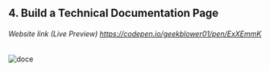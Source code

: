 ## 4. Build a Technical Documentation Page
###### Website link (Live Preview) https://codepen.io/geekblower01/pen/ExXEmmK

![doce](https://codepen.io/geekblower01/pen/ExXEmmK/image/large.png)
